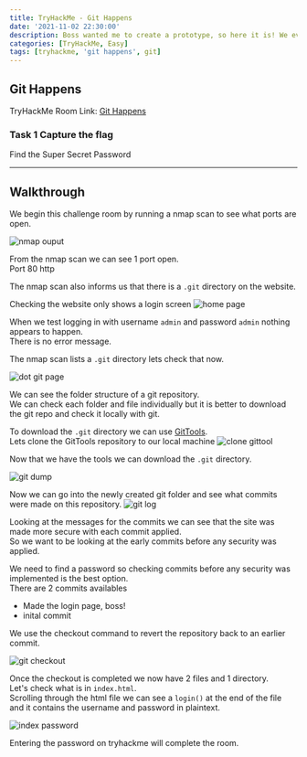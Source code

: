 ```yaml
---
title: TryHackMe - Git Happens
date: '2021-11-02 22:30:00'
description: Boss wanted me to create a prototype, so here it is! We even used something called "version control" that made deploying this really easy!
categories: [TryHackMe, Easy]
tags: [tryhackme, 'git happens', git]
---
```


## Git Happens

TryHackMe Room Link: [Git Happens](https://tryhackme.com/room/githappens)

### Task 1 Capture the flag

Find the Super Secret Password

---

## Walkthrough

We begin this challenge room by running a nmap scan to see what ports are open.

![nmap ouput](/assets/img/tryhackme/git_happens/01-nmap.png)

From the nmap scan we can see 1 port open.  
Port 80 http  

The nmap scan also informs us that there is a `.git` directory on the website.

Checking the website only shows a login screen
![home page](/assets/img/tryhackme/git_happens/02-home_page.png)
  
When we test logging in with  username `admin` and password `admin`  nothing appears to happen.  
There is no error message.

The nmap scan lists a `.git` directory lets check that now.

![dot git page](/assets/img/tryhackme/git_happens/03-dot_git.png)

We can see the folder structure of a git repository.  
We can check each folder and file individually but it is better to download the git repo and check it locally with git.

To download the `.git` directory we can use [GitTools](https://github.com/internetwache/GitTools).  
Lets clone the GitTools repository to our local machine
![clone gittool](/assets/img/tryhackme/git_happens/04-clone_gittools.png)

Now that we have the tools we can download the `.git` directory.  

![git dump](/assets/img/tryhackme/git_happens/05-gitdump.png)

Now we can go into the newly created git folder and see what commits were made on this repository.
![git log](/assets/img/tryhackme/git_happens/06-git_log.png)

Looking at the messages for the commits we can see that the site was made more secure with each commit applied.  
So we want to be looking at the early commits before any security was applied.

We need to find a password so checking commits before any security was implemented is the best option.  
There are 2 commits availables  

- Made the login page, boss!
- inital commit

We use the checkout command to revert the repository back to an earlier commit.

![git checkout](/assets/img/tryhackme/git_happens/07-git_checkout.png)

Once the checkout is completed we now have 2 files and 1 directory.  
Let's check what is in `index.html`.  
Scrolling through the html file we can see a `login()` at the end of the file and it contains the username and password in plaintext.

![index password](/assets/img/tryhackme/git_happens/08-index_password.png)

Entering the password on tryhackme will complete the room.
